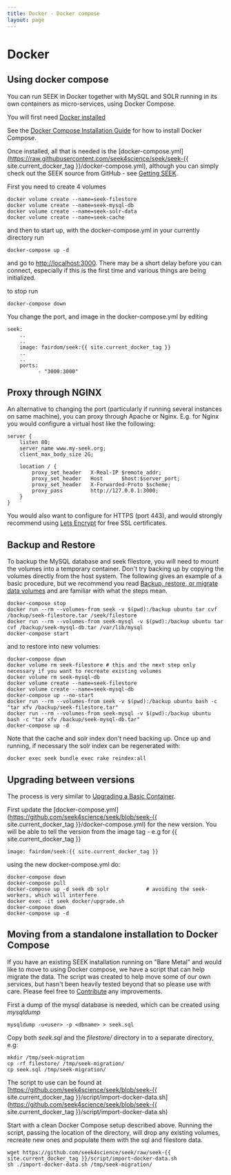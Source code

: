 ```yaml
---
title: Docker - Docker compose
layout: page
---
```


# Docker

## Using docker compose

You can run SEEK in Docker together with MySQL and SOLR running in its own containers as micro-services, using Docker Compose. 

You will first need [Docker installed](docker-install.html)

See the [Docker Compose Installation Guide](https://docs.docker.com/compose/install/) for how to install Docker Compose.
 
Once installed, all that is needed is the [docker-compose.yml](https://raw.githubusercontent.com/seek4science/seek/seek-{{ site.current_docker_tag }}/docker-compose.yml),
although you can simply check out the SEEK source from GitHub - see [Getting SEEK](../install.html#getting-seek).

First you need to create 4 volumes

    docker volume create --name=seek-filestore
    docker volume create --name=seek-mysql-db
    docker volume create --name=seek-solr-data
    docker volume create --name=seek-cache
    
and then to start up, with the docker-compose.yml in your currently directory run
    
    docker-compose up -d
    
and go to [http://localhost:3000](http://localhost:3000). There may be a short delay before you can connect, especially
if this is the first time and various things are being initialized.

to stop run
    
    docker-compose down
        
You change the port, and image in the docker-compose.yml by editing
    
    seek:
        ..
        ..
        image: fairdom/seek:{{ site.current_docker_tag }}
        ..
        ..
        ports:
              - "3000:3000"
              
## Proxy through NGINX              
              
An alternative to changing the port (particularly if running several instances on
same machine), you can proxy through Apache or Nginx. E.g. for Nginx you would configure a virtual host
like the following:

    server {
        listen 80; 
        server_name www.my-seek.org;
        client_max_body_size 2G;
        
        location / {
            proxy_set_header   X-Real-IP $remote_addr;
            proxy_set_header   Host      $host:$server_port;
            proxy_set_header   X-Forwarded-Proto $scheme;
            proxy_pass         http://127.0.0.1:3000;
        }
    }
    
You would also want to configure for HTTPS (port 443), and would strongly recommend using [Lets Encrypt](https://letsencrypt.org/) for free SSL certificates. 
    
## Backup and Restore

To backup the MySQL database and seek filestore, you will need to mount the volumes into a temporary container. Don't try backing up by copying the volumes directly from the host system. 
The following gives an example of a basic procedure, but we recommend you read [Backup, restore, or migrate data volumes](https://docs.docker.com/storage/volumes/#backup-restore-or-migrate-data-volumes)
 and are familiar with what the steps mean.

    docker-compose stop
    docker run --rm --volumes-from seek -v $(pwd):/backup ubuntu tar cvf /backup/seek-filestore.tar /seek/filestore
    docker run --rm --volumes-from seek-mysql -v $(pwd):/backup ubuntu tar cvf /backup/seek-mysql-db.tar /var/lib/mysql
    docker-compose start
    
and to restore into new volumes:
        
    docker-compose down
    docker volume rm seek-filestore # this and the next step only necessary if you want to recreate existing volumes
    docker volume rm seek-mysql-db     
    docker volume create --name=seek-filestore
    docker volume create --name=seek-mysql-db
    docker-compose up --no-start
    docker run --rm --volumes-from seek -v $(pwd):/backup ubuntu bash -c "tar xfv /backup/seek-filestore.tar"
    docker run --rm --volumes-from seek-mysql -v $(pwd):/backup ubuntu bash -c "tar xfv /backup/seek-mysql-db.tar"
    docker-compose up -d        
    
Note that the cache and solr index don't need backing up. Once up and running, if necessary the solr index can be regenerated with:

    docker exec seek bundle exec rake reindex:all
        
## Upgrading between versions    

The process is very similar to [Upgrading a Basic Container](basic-container.html#upgrades).

First update the [docker-compose.yml](https://github.com/seek4science/seek/blob/seek-{{ site.current_docker_tag }}/docker-compose.yml) for the new version.
You will be able to tell the version from the image tag - e.g for {{ site.current_docker_tag }} 

    image: fairdom/seek:{{ site.current_docker_tag }}
    
using the new docker-compose.yml do:
    
    docker-compose down
    docker-compose pull
    docker-compose up -d seek db solr            # avoiding the seek-workers, which will interfere    
    docker exec -it seek docker/upgrade.sh
    docker-compose down
    docker-compose up -d
 

## Moving from a standalone installation to Docker Compose

If you have an existing SEEK installation running on "Bare Metal" and would like to move to using Docker compose, we have a script that can help migrate the data. The script was created to help move some of our own services, but hasn't been heavily tested beyond that so please use with care. Please feel free to [Contribute](/contributing-to-seek.html) any improvements.

First a dump of the mysql database is needed, which can be created using _mysqldump_

    mysqldump -u<user> -p <dbname> > seek.sql

Copy both _seek.sql_ and the _filestore/_ directory in to a separate directory, e.g:

    mkdir /tmp/seek-migration
    cp -rf filestore/ /tmp/seek-migration/
    cp seek.sql /tmp/seek-migration/

The script to use can be found at [https://github.com/seek4science/seek/blob/seek-{{ site.current_docker_tag }}/script/import-docker-data.sh](https://github.com/seek4science/seek/blob/seek-{{ site.current_docker_tag }}/script/import-docker-data.sh)

Start with a clean Docker Compose setup described above. Running the script, passing the location of the directory, will drop any existing volumes, recreate new ones and populate them with the sql and filestore data.

    wget https://github.com/seek4science/seek/raw/seek-{{ site.current_docker_tag }}/script/import-docker-data.sh
    sh ./import-docker-data.sh /tmp/seek-migration/